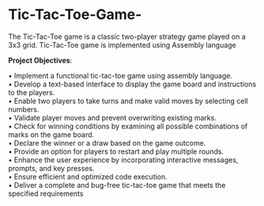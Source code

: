 # Tic-Tac-Toe-Game-
The Tic-Tac-Toe game is a classic two-player strategy game played on a 3x3 grid.  Tic-Tac-Toe game is implemented using Assembly language

**Project Objectives**: 

•	Implement a functional tic-tac-toe game using assembly language.<br>
•	Develop a text-based interface to display the game board and instructions to the players.<br>
•	Enable two players to take turns and make valid moves by selecting cell numbers.<br>
•	Validate player moves and prevent overwriting existing marks.<br>
•	Check for winning conditions by examining all possible combinations of marks on the game board.<br>
•	Declare the winner or a draw based on the game outcome.<br>
•	Provide an option for players to restart and play multiple rounds.<br>
•	Enhance the user experience by incorporating interactive messages, prompts, and key presses.<br>
•	Ensure efficient and optimized code execution.<br>
•	Deliver a complete and bug-free tic-tac-toe game that meets the specified requirements<br>


